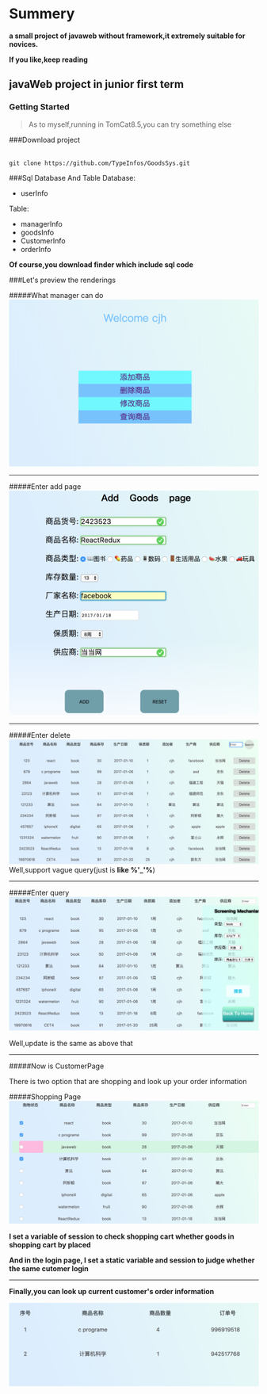 # Summery
__a small project of javaweb without framework,it extremely suitable for novices.__

__If you like,keep reading__

## javaWeb project in junior first term

### Getting Started
>As to myself,running in TomCat8.5,you can try something else

###Download project
<pre><code>
git clone https://github.com/TypeInfos/GoodsSys.git
</pre></code>

###Sql Database And Table
Database:

* userInfo

Table:

* managerInfo
* goodsInfo
* CustomerInfo
* orderInfo

**Of course,you download finder which include sql code**

###Let's preview the renderings

#####What manager can do
![managerFunction](illustrateImg/manager.png)
****

#####Enter add page
![addPage](illustrateImg/add.png)
****
#####Enter delete
![deletePage](illustrateImg/delete.png)
Well,support vague query(just is __like %'_'%__)
****
#####Enter query
![queryPage](illustrateImg/query.png)

Well,update is the same as above that
****
#####Now is CustomerPage

There is two option that are shopping and look up your order information

#####Shopping Page
![shoppingPage](illustrateImg/customerShopping.png)

**I set a variable of session to check shopping cart whether goods in shopping cart by placed**


**And in the login page, I set a static variable and session to judge whether the same cutomer login**
****
__Finally,you can look up current customer's order information__

![orderInfoPage](illustrateImg/customerShopResult.png)






